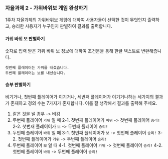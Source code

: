 ### 자율과제 2 - 가위바위보 게임 완성하기

1주차 자율과제의 가위바위보 게임에 대하여 사용자들이 선택한 것이 무엇인지 출력하고, 승리한
사용자가 누구인지 판별하여 결과를 출력합니다.

#### 가위 바위 보 판별하기

숫자로 입력 받은 가위 바위 보 정보에 대하여 조건문을 통해 한글 텍스트로 변환해줍니다.

```
첫번째 플레이어는 가위를 내셨습니다.
두번째 플레이어는 보를 내셨습니다.
```

#### 승부 판별하기

비기거나, 첫번째 플레이어가 이기거나, 세번째 플레이어가 이기거나하는 세가지의 결과가 존재하고
경의 수는 7가지가 존재합니다. 이를 잘 생각해서 결과를 출력해 주세요.

1. 같은 것을 낼 경우 -> 비김
2. 두번째 플레이어 `가위` 일 때
   2-1. 첫번째 플레이어가 `바위` -> 첫번째 플레이어 `승리!`
   2-2. 첫번재 플레이어가 `보` -> 두번째 플레이어 `승리!`
3. 두번째 플레이어 `바위` 일 때
   3-1. 첫번째 플레이어가 `보` -> 첫번째 플레이어 `승리!`
   3-2. 첫번째 플레이어가 `가위` -> 두번째 플레이어 `승리!`
4. 두번째 플레이어 `보` 일 때
   4-1. 첫번째 플레이어 `가위` -> 첫번째 플레이어 `승리!`
   4-2. 첫번째 플레이어 `바위` -> 두번째 플레이어 `승리!`

